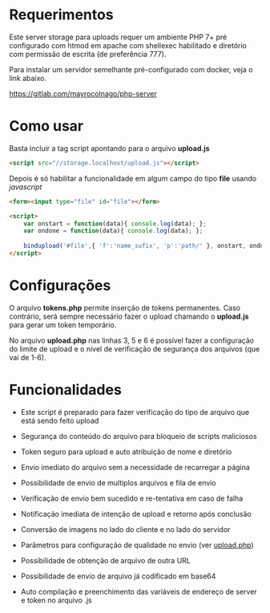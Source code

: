 # Requerimentos

Este server storage para uploads requer um ambiente PHP 7+ pré configurado com htmod em apache com shellexec habilitado e diretório com permissão de escrita (de preferência 777).

Para instalar um servidor semelhante pré-configurado com docker, veja o link abaixo.

https://gitlab.com/mayrocolnago/php-server


# Como usar

Basta incluir a tag script apontando para o arquivo **upload.js**

```html
<script src="//storage.localhost/upload.js"></script>
```

Depois é só habilitar a funcionalidade em algum campo do tipo **file** usando *javascript*

```html
<form><input type="file" id="file"></form>

<script>
    var onstart = function(data){ console.log(data); };
    var ondone = function(data){ console.log(data); };
  
    bindupload('#file',{ 'f':'name_sufix', 'p':'path/' }, onstart, ondone);
</script>
```


# Configurações

O arquivo **tokens.php** permite inserção de tokens permanentes. Caso contrário, será sempre necessário fazer o upload chamando o **upload.js** para gerar um token temporário.

No arquivo **upload.php** nas linhas 3, 5 e 6 é possível fazer a configuração do limite de upload e o nível de verificação de segurança dos arquivos (que vai de 1-6).


# Funcionalidades

- Este script é preparado para fazer verificação do tipo de arquivo que está sendo feito upload

- Segurança do conteúdo do arquivo para bloqueio de scripts maliciosos

- Token seguro para upload e auto atribuição de nome e diretório

- Envio imediato do arquivo sem a necessidade de recarregar a página

- Possibilidade de envio de multiplos arquivos e fila de envio

- Verificação de envio bem sucedido e re-tentativa em caso de falha

- Notificação imediata de intenção de upload e retorno após conclusão

- Conversão de imagens no lado do cliente e no lado do servidor

- Parâmetros para configuração de qualidade no envio (ver [upload.php](upload.php))

- Possibilidade de obtenção de arquivo de outra URL

- Possibilidade de envio de arquivo já codificado em base64

- Auto compilação e preenchimento das variáveis de endereço de server e token no arquivo .js